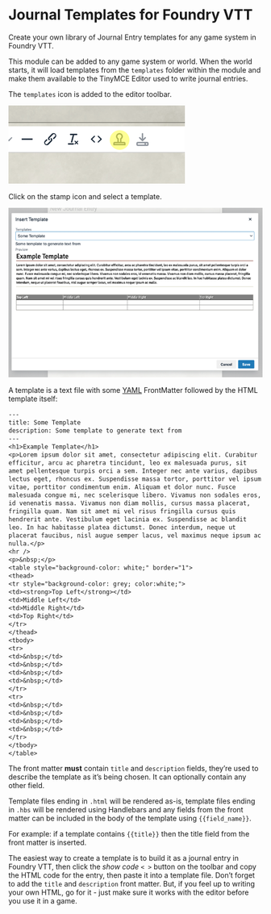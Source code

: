 # Journal Templates for Foundry VTT

Create your own library of Journal Entry templates for any game system in Foundry VTT.

This module can be added to any game system or world. When the world starts, it will load templates from the `templates` folder within the module and make them available to the TinyMCE Editor used to write journal entries.

The `templates` icon is added to the editor toolbar.

![](screen_shot_editor_toolbar.png)

Click on the stamp icon and select a template.

![](screen_shot_template.png)

A template is a text file with some [YAML](https://www.w3schools.io/file/yaml-introduction/) FrontMatter followed by the HTML template itself:

```
---
title: Some Template
description: Some template to generate text from
---
<h1>Example Template</h1>
<p>Lorem ipsum dolor sit amet, consectetur adipiscing elit. Curabitur efficitur, arcu ac pharetra tincidunt, leo ex malesuada purus, sit amet pellentesque turpis orci a sem. Integer nec ante varius, dapibus lectus eget, rhoncus ex. Suspendisse massa tortor, porttitor vel ipsum vitae, porttitor condimentum enim. Aliquam et dolor nunc. Fusce malesuada congue mi, nec scelerisque libero. Vivamus non sodales eros, id venenatis massa. Vivamus non diam mollis, cursus massa placerat, fringilla quam. Nam sit amet mi vel risus fringilla cursus quis hendrerit ante. Vestibulum eget lacinia ex. Suspendisse ac blandit leo. In hac habitasse platea dictumst. Donec interdum, neque ut placerat faucibus, nisl augue semper lacus, vel maximus neque ipsum ac nulla.</p>
<hr />
<p>&nbsp;</p>
<table style="background-color: white;" border="1">
<thead>
<tr style="background-color: grey; color:white;">
<td><strong>Top Left</strong></td>
<td>Middle Left</td>
<td>Middle Right</td>
<td>Top Right</td>
</tr>
</thead>
<tbody>
<tr>
<td>&nbsp;</td>
<td>&nbsp;</td>
<td>&nbsp;</td>
<td>&nbsp;</td>
</tr>
<tr>
<td>&nbsp;</td>
<td>&nbsp;</td>
<td>&nbsp;</td>
<td>&nbsp;</td>
</tr>
</tbody>
</table>
```

The front matter **must** contain `title` and `description` fields, they’re used to describe the template as it’s being chosen. It can optionally contain any other field.

Template files ending in `.html` will be rendered as-is, template files ending in `.hbs` will be rendered using Handlebars and any fields from the front matter can be included in the body of the template using ``{{field_name}}``.

For example: if a template contains ``{{title}}`` then the title field from the front matter is inserted.

The easiest way to create a template is to build it as a journal entry in Foundry VTT, then click the *show code* ``< >`` button on the toolbar and copy the HTML code for the entry, then paste it into a template file. Don’t forget to add the ``title`` and ``description`` front matter. But, if you feel up to writing your own HTML, go for it - just make sure it works with the editor before you use it in a game.
